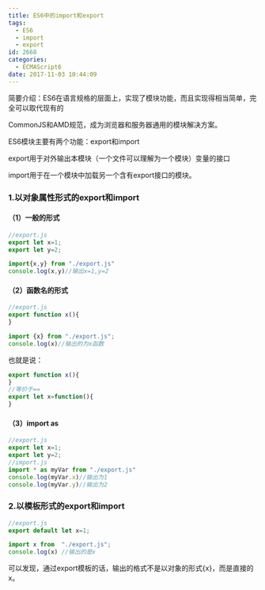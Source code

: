```yaml
---
title: ES6中的import和export
tags:
  - ES6
  - import
  - export
id: 2668
categories:
  - ECMAScript6
date: 2017-11-03 10:44:09
---
```

简要介绍：ES6在语言规格的层面上，实现了模块功能，而且实现得相当简单，完全可以取代现有的

CommonJS和AMD规范，成为浏览器和服务器通用的模块解决方案。

ES6模块主要有两个功能：export和import

export用于对外输出本模块（一个文件可以理解为一个模块）变量的接口

import用于在一个模块中加载另一个含有export接口的模块。
### 1.以对象属性形式的export和import
#### （1）一般的形式
```javascript
//export.js
export let x=1;
export let y=2;
```
```javascript
import{x,y} from "./export.js"
console.log(x,y)//输出x=1,y=2
```
#### （2）函数名的形式
```javascript
//export.js
export function x(){
}
```
```javascript
import {x} from "./export.js";
console.log(x)//输出的为x函数
```
也就是说：
```javascript
export function x(){
}
//等价于==
export let x=function(){
}
```
#### （3）import as
```javascript
//export.js
export let x=1;
export let y=2;
//import.js
import * as myVar from "./export.js"
console.log(myVar.x)//输出为1
console.log(myVar.y)//输出为2
```
### 2.以模板形式的export和import
```javascript
//export.js
export default let x=1;
```
```javascript
import x from  "./export.js";
console.log(x) //输出的是x
```
可以发现，通过export模板的话，输出的格式不是以对象的形式{x}，而是直接的x。
